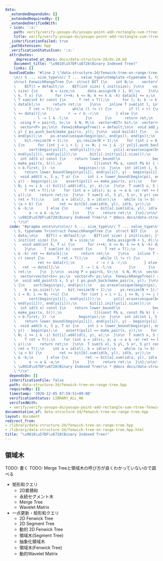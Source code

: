 ```yaml
---
data:
  _extendedDependsOn: []
  _extendedRequiredBy: []
  _extendedVerifiedWith:
  - icon: ':x:'
    path: verify/verify-yosupo-ds/yosupo-point-add-rectangle-sum-rtree-fenwick.test.cpp
    title: verify/verify-yosupo-ds/yosupo-point-add-rectangle-sum-rtree-fenwick.test.cpp
  _isVerificationFailed: true
  _pathExtension: hpp
  _verificationStatusIcon: ':x:'
  attributes:
    _deprecated_at_docs: docs/data-structure-2d/ds-2d.md
    document_title: "\u9818\u57DF\u6728(Binary Indexed Tree)"
    links: []
  bundledCode: "#line 2 \"data-structure-2d/fenwick-tree-on-range-tree.hpp\"\n\n\n\
    \n// S ... size_type\n// T ... value_type\ntemplate <typename S, typename T>\n\
    struct FenwickRangeTree {\n  struct BIT {\n    int N;\n    vector<T> data;\n\n\
    \    BIT() = default;\n    BIT(int size) { init(size); }\n\n    void init(int\
    \ size) {\n      N = size;\n      data.assign(N + 1, 0);\n    }\n\n    void add(int\
    \ k, T x) {\n      for (++k; k <= N; k += k & -k) data[k] += x;\n    }\n\n   \
    \ T sum(int k) const {\n      T ret = T();\n      for (; k; k -= k & -k) ret +=\
    \ data[k];\n      return ret;\n    }\n\n    inline T sum(int l, int r) const {\n\
    \      T ret = T();\n      while (l != r) {\n        if (l < r) {\n          ret\
    \ += data[r];\n          r -= r & -r;\n        } else {\n          ret -= data[l];\n\
    \          l -= l & -l;\n        }\n      }\n      return ret;\n    }\n  };\n\n\
    \  using P = pair<S, S>;\n  S N, M;\n  vector<BIT> bit;\n  vector<vector<S>> ys;\n\
    \  vector<P> ps;\n\n  FenwickRangeTree() = default;\n\n  void add_point(S x, S\
    \ y) { ps.push_back(make_pair(x, y)); }\n\n  void build() {\n    sort(begin(ps),\
    \ end(ps));\n    ps.erase(unique(begin(ps), end(ps)), end(ps));\n    N = ps.size();\n\
    \    bit.resize(N + 1);\n    ys.resize(N + 1);\n    for (int i = 0; i <= N; ++i)\
    \ {\n      for (int j = i + 1; j <= N; j += j & -j) ys[j].push_back(ps[i].second);\n\
    \      sort(begin(ys[i]), end(ys[i]));\n      ys[i].erase(unique(begin(ys[i]),\
    \ end(ys[i])), end(ys[i]));\n      bit[i].init(ys[i].size());\n    }\n  }\n\n\
    \  int id(S x) const {\n    return lower_bound(\n               begin(ps), end(ps),\
    \ make_pair(x, S()),\n               [](const P& a, const P& b) { return a.first\
    \ < b.first; }) -\n           begin(ps);\n  }\n\n  int id(int i, S y) const {\n\
    \    return lower_bound(begin(ys[i]), end(ys[i]), y) - begin(ys[i]);\n  }\n\n\
    \  void add(S x, S y, T a) {\n    int i = lower_bound(begin(ps), end(ps), make_pair(x,\
    \ y)) - begin(ps);\n    assert(ps[i] == make_pair(x, y));\n    for (++i; i <=\
    \ N; i += i & -i) bit[i].add(id(i, y), a);\n  }\n\n  T sum(S x, S y) const {\n\
    \    T ret = T();\n    for (int a = id(x); a; a -= a & -a) ret += bit[a].sum(id(a,\
    \ y));\n    return ret;\n  }\n\n  T sum(S xl, S yl, S xr, S yr) const {\n    T\
    \ ret = T();\n    int a = id(xl), b = id(xr);\n    while (a != b) {\n      if\
    \ (a < b) {\n        ret += bit[b].sum(id(b, yl), id(b, yr));\n        b -= b\
    \ & -b;\n      } else {\n        ret -= bit[a].sum(id(a, yl), id(a, yr));\n  \
    \      a -= a & -a;\n      }\n    }\n    return ret;\n  }\n};\n\n/*\n * @brief\
    \ \u9818\u57DF\u6728(Binary Indexed Tree)\n * @docs docs/data-structure-2d/ds-2d.md\n\
    \ */\n"
  code: "#pragma once\n\n\n\n// S ... size_type\n// T ... value_type\ntemplate <typename\
    \ S, typename T>\nstruct FenwickRangeTree {\n  struct BIT {\n    int N;\n    vector<T>\
    \ data;\n\n    BIT() = default;\n    BIT(int size) { init(size); }\n\n    void\
    \ init(int size) {\n      N = size;\n      data.assign(N + 1, 0);\n    }\n\n \
    \   void add(int k, T x) {\n      for (++k; k <= N; k += k & -k) data[k] += x;\n\
    \    }\n\n    T sum(int k) const {\n      T ret = T();\n      for (; k; k -= k\
    \ & -k) ret += data[k];\n      return ret;\n    }\n\n    inline T sum(int l, int\
    \ r) const {\n      T ret = T();\n      while (l != r) {\n        if (l < r) {\n\
    \          ret += data[r];\n          r -= r & -r;\n        } else {\n       \
    \   ret -= data[l];\n          l -= l & -l;\n        }\n      }\n      return\
    \ ret;\n    }\n  };\n\n  using P = pair<S, S>;\n  S N, M;\n  vector<BIT> bit;\n\
    \  vector<vector<S>> ys;\n  vector<P> ps;\n\n  FenwickRangeTree() = default;\n\
    \n  void add_point(S x, S y) { ps.push_back(make_pair(x, y)); }\n\n  void build()\
    \ {\n    sort(begin(ps), end(ps));\n    ps.erase(unique(begin(ps), end(ps)), end(ps));\n\
    \    N = ps.size();\n    bit.resize(N + 1);\n    ys.resize(N + 1);\n    for (int\
    \ i = 0; i <= N; ++i) {\n      for (int j = i + 1; j <= N; j += j & -j) ys[j].push_back(ps[i].second);\n\
    \      sort(begin(ys[i]), end(ys[i]));\n      ys[i].erase(unique(begin(ys[i]),\
    \ end(ys[i])), end(ys[i]));\n      bit[i].init(ys[i].size());\n    }\n  }\n\n\
    \  int id(S x) const {\n    return lower_bound(\n               begin(ps), end(ps),\
    \ make_pair(x, S()),\n               [](const P& a, const P& b) { return a.first\
    \ < b.first; }) -\n           begin(ps);\n  }\n\n  int id(int i, S y) const {\n\
    \    return lower_bound(begin(ys[i]), end(ys[i]), y) - begin(ys[i]);\n  }\n\n\
    \  void add(S x, S y, T a) {\n    int i = lower_bound(begin(ps), end(ps), make_pair(x,\
    \ y)) - begin(ps);\n    assert(ps[i] == make_pair(x, y));\n    for (++i; i <=\
    \ N; i += i & -i) bit[i].add(id(i, y), a);\n  }\n\n  T sum(S x, S y) const {\n\
    \    T ret = T();\n    for (int a = id(x); a; a -= a & -a) ret += bit[a].sum(id(a,\
    \ y));\n    return ret;\n  }\n\n  T sum(S xl, S yl, S xr, S yr) const {\n    T\
    \ ret = T();\n    int a = id(xl), b = id(xr);\n    while (a != b) {\n      if\
    \ (a < b) {\n        ret += bit[b].sum(id(b, yl), id(b, yr));\n        b -= b\
    \ & -b;\n      } else {\n        ret -= bit[a].sum(id(a, yl), id(a, yr));\n  \
    \      a -= a & -a;\n      }\n    }\n    return ret;\n  }\n};\n\n/*\n * @brief\
    \ \u9818\u57DF\u6728(Binary Indexed Tree)\n * @docs docs/data-structure-2d/ds-2d.md\n\
    \ */\n"
  dependsOn: []
  isVerificationFile: false
  path: data-structure-2d/fenwick-tree-on-range-tree.hpp
  requiredBy: []
  timestamp: '2020-12-05 07:59:51+09:00'
  verificationStatus: LIBRARY_ALL_WA
  verifiedWith:
  - verify/verify-yosupo-ds/yosupo-point-add-rectangle-sum-rtree-fenwick.test.cpp
documentation_of: data-structure-2d/fenwick-tree-on-range-tree.hpp
layout: document
redirect_from:
- /library/data-structure-2d/fenwick-tree-on-range-tree.hpp
- /library/data-structure-2d/fenwick-tree-on-range-tree.hpp.html
title: "\u9818\u57DF\u6728(Binary Indexed Tree)"
---
```

## 領域木

TODO: 書く
TODO: Merge Treeと領域木の呼び方が良くわかっていないので調べる

- 矩形和クエリ
  - 2D累積和
  - 永続セグメント木
  - Merge Tree
  - Wavelet Matrix
- 一点更新・矩形和クエリ
  - 2D Fenwick Tree
  - 2D Segment Tree
  - 動的 2D Fenwick Tree
  - 領域木(Segment Tree)
  - 抽象化領域木
  - 領域木(Fenwick Tree)
  - 動的Wavelet Matrix
